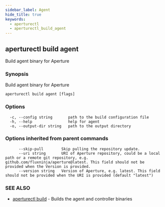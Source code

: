 ```yaml
---
sidebar_label: Agent
hide_title: true
keywords:
  - aperturectl
  - aperturectl_build_agent
---
```


## aperturectl build agent

Build agent binary for Aperture

### Synopsis

Build agent binary for Aperture

```
aperturectl build agent [flags]
```

### Options

```
  -c, --config string       path to the build configuration file
  -h, --help                help for agent
  -o, --output-dir string   path to the output directory
```

### Options inherited from parent commands

```
      --skip-pull        Skip pulling the repository update.
      --uri string       URI of Aperture repository, could be a local path or a remote git repository, e.g. github.com/fluxninja/aperture@latest. This field should not be provided when the Version is provided.
      --version string   Version of Aperture, e.g. latest. This field should not be provided when the URI is provided (default "latest")
```

### SEE ALSO

- [aperturectl build](/reference/aperturectl/build/build.md) - Builds the agent and controller binaries
